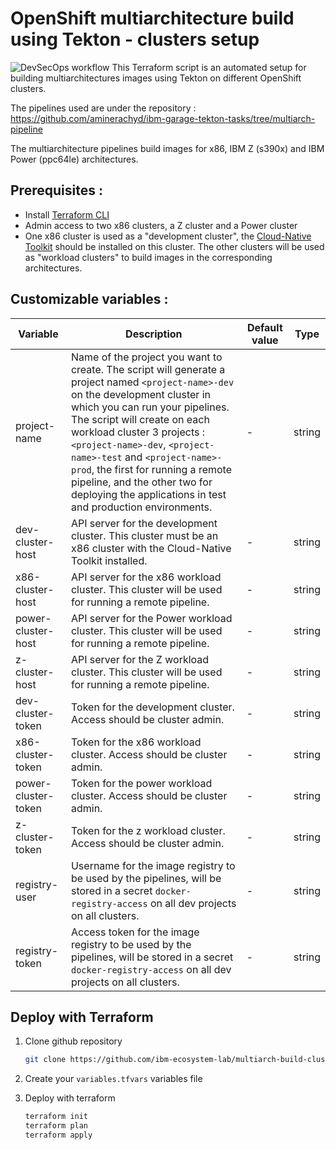 # OpenShift multiarchitecture build using Tekton - clusters setup

<!-- TODO Change the repo to the IBM org -->

![DevSecOps workflow](./media/multiarch-build-workflow.png)
This Terraform script is an automated setup for building multiarchitectures images using Tekton on different OpenShift clusters.

The pipelines used are under the repository : https://github.com/aminerachyd/ibm-garage-tekton-tasks/tree/multiarch-pipeline

The multiarchitecture pipelines build images for x86, IBM Z (s390x) and IBM Power (ppc64le) architectures.

## Prerequisites :

- Install [Terraform CLI](https://www.terraform.io/downloads.html)
- Admin access to two x86 clusters, a Z cluster and a Power cluster
- One x86 cluster is used as a "development cluster", the [Cloud-Native Toolkit](https://cloudnativetoolkit.dev/) should be installed on this cluster. The other clusters will be used as "workload clusters" to build images in the corresponding architectures.

## Customizable variables :

| Variable            | Description                                                                                                                                                                                                                                                                                                                                                                                                                               | Default value | Type   |
| ------------------- | ----------------------------------------------------------------------------------------------------------------------------------------------------------------------------------------------------------------------------------------------------------------------------------------------------------------------------------------------------------------------------------------------------------------------------------------- | ------------- | ------ |
| project-name        | Name of the project you want to create. The script will generate a project named `<project-name>-dev` on the development cluster in which you can run your pipelines. The script will create on each workload cluster 3 projects : `<project-name>-dev`, `<project-name>-test` and `<project-name>-prod`, the first for running a remote pipeline, and the other two for deploying the applications in test and production environments. | -             | string |
| dev-cluster-host    | API server for the development cluster. This cluster must be an x86 cluster with the Cloud-Native Toolkit installed.                                                                                                                                                                                                                                                                                                                      | -             | string |
| x86-cluster-host    | API server for the x86 workload cluster. This cluster will be used for running a remote pipeline.                                                                                                                                                                                                                                                                                                                                         | -             | string |
| power-cluster-host  | API server for the Power workload cluster. This cluster will be used for running a remote pipeline.                                                                                                                                                                                                                                                                                                                                       | -             | string |
| z-cluster-host      | API server for the Z workload cluster. This cluster will be used for running a remote pipeline.                                                                                                                                                                                                                                                                                                                                           | -             | string |
| dev-cluster-token   | Token for the development cluster. Access should be cluster admin.                                                                                                                                                                                                                                                                                                                                                                        | -             | string |
| x86-cluster-token   | Token for the x86 workload cluster. Access should be cluster admin.                                                                                                                                                                                                                                                                                                                                                                       | -             | string |
| power-cluster-token | Token for the power workload cluster. Access should be cluster admin.                                                                                                                                                                                                                                                                                                                                                                     | -             | string |
| z-cluster-token     | Token for the z workload cluster. Access should be cluster admin.                                                                                                                                                                                                                                                                                                                                                                         | -             | string |
| registry-user       | Username for the image registry to be used by the pipelines, will be stored in a secret `docker-registry-access` on all dev projects on all clusters.                                                                                                                                                                                                                                                                                     | -             | string |
| registry-token      | Access token for the image registry to be used by the pipelines, will be stored in a secret `docker-registry-access` on all dev projects on all clusters.                                                                                                                                                                                                                                                                                 | -             | string |

## Deploy with Terraform

1. Clone github repository

   ```bash
   git clone https://github.com/ibm-ecosystem-lab/multiarch-build-clusters-setup
   ```

2. Create your `variables.tfvars` variables file

3. Deploy with terraform

   ```bash
   terraform init
   terraform plan
   terraform apply
   ```
